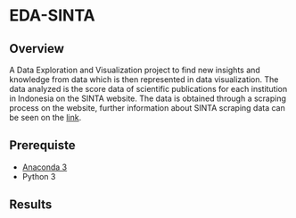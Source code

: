 # EDA-SINTA
 
## Overview
A Data Exploration and Visualization project to find new insights and knowledge from data which is then represented in data visualization. The data analyzed is the score data of scientific publications for each institution in Indonesia on the SINTA website. The data is obtained through a scraping process on the website, further information about SINTA scraping data can be seen on the [link](https://github.com/crypter70/SINTA-Scraper).

## Prerequiste
- [Anaconda 3](https://www.anaconda.com/) 
- Python 3

## Results



